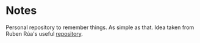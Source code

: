 # Notes

Personal repository to remember things. As simple as that. Idea taken from Ruben Rúa's useful [repository](https://github.com/rubenrua/notes).